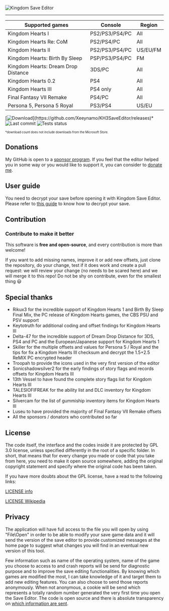 ![Kingdom Save Editor](docs/banner.png)

---

| Supported games                | Console         | Region |
|--------------------------------| ----------------|--------|
| Kingdom Hearts I               | PS2/PS3/PS4/PC  | All    |
| Kingdom Hearts Re: CoM         | PS2/PS4/PC      | All    |
| Kingdom Hearts II              | PS2/PS3/PS4/PC  | US/EU/FM |
| Kingdom Hearts: Birth By Sleep | PSP/PS3/PS4/PC  | FM     |
| Kingdom Hearts: Dream Drop Distance | 3DS/PC     | All    |
| Kingdom Hearts 0.2             | PS4             | All    |
| Kingdom Hearts III             | PS4 only        | All    |
| Final Fantasy VII Remake       | PS4/PC          | All    |
| Persona 5, Persona 5 Royal     | PS3/PS4         | US/EU  |

[![Download](https://img.shields.io/github/downloads/xeeynamo/kh3saveeditor/total.svg?)](https://github.com/Xeeynamo/KH3SaveEditor/releases)*
![Last commit](https://img.shields.io/github/last-commit/xeeynamo/kh3saveeditor.svg)
![Tests status](https://github.com/xeeynamo/kh3saveeditor/workflows/Tests/badge.svg)

<sub><sup>*download count does not include downloads from the Microsoft Store.</sup></sub>

## Donations

My GitHub is open to a [sponsor program](https://github.com/sponsors/Xeeynamo). If you feel that the editor helped you in some way or you would like to support it, you can consider to [donate me](https://github.com/sponsors/Xeeynamo).

## User guide

You need to decrypt your save before opening it with Kingdom Save Editor. Please refer to [this guide](docs/decryption.md) to know how to decrypt your save.

## Contribution

### Contribute to make it better

This software is **free and open-source**, and every contribution is more than welcome!

If you want to add missing names, improve it or add new offsets, just clone the repository, do your change, test if it does work and create a pull request: we will review your change (no needs to be scared here) and we will merge it to this repo! Do not be shy on contribute, even for the smallest thing 😃

## Special thanks

* Rikux3 for the incredible support of Kingdom Hearts 1 and Birth By Sleep Final Mix, the PC release of Kingdom Hearts games, the CBS PSU and PSV support
* Keytotruth for additional coding and offset findings for Kingdom Hearts III
* Delta-47 for the incredible support of Dream Drop Distance for 3DS, PS4 and PC and the European/Japanese support for Kingdom Hearts 1
* Skiller for the multiple offsets and values for Persona 5 / Royal and the tips for fix a Kingdom Hearts III checksum and decrypt the 1.5+2.5 ReMIX PC encrypted header
* Troopah to provide the icons used in the very first version of the editor
* Sonicshadowsilver2 for the early findings of story flags and records offsets for Kingdom Hearts III
* 13th Vessel to have found the complete story flags list for Kingdom Hearts III
* TALESIOFIFREAK for the ability list and DLC inventory for Kingdom Hearts III
* Silvercam for the list of gummiship inventory items for Kingdom Hearts III
* Luseu to have provided the majority of Final Fantasy VII Remake offsets
* All the sponsors / donators who contributed so far

## License

The code itself, the interface and the codes inside it are protected by GPL 3.0 license, unless specified differently in the root of a specific folder. In short, that means that for every change you made or code that you take from here, you need to make it open source somewhere, adding the original copyright statement and specify where the original code has been taken.

If you have more doubts about the GPL license, have a read to the following links:

[LICENSE info](https://tldrlegal.com/license/gnu-general-public-license-v3-(gpl-3))

[LICENSE Wikipedia](https://simple.wikipedia.org/wiki/GNU_General_Public_License)

## Privacy

The application will have full access to the file you will open by using "File\Open" in order to be able to modify your save game data and it will send the version of the save editor to provide customized messages at the home page to suggest what changes you will find in an eventual new version of this tool.

Few information such as name of the operating system, name of the game you choose to access to and crash reports will be send for diagnostic purpose and to improve the save editing functionalities. By knowing which games are modified the most, I can take knowledge of it and target them to add new editing features. You can also choose to send those reports anonymously. When not anonymous, a cookie will be send which represents a totally random number generated the very first time you open the Save Editor. The code is open source and there is absolute transparency on [which information are sent](KHSave.SaveEditor/Services/ReporterService.cs).

